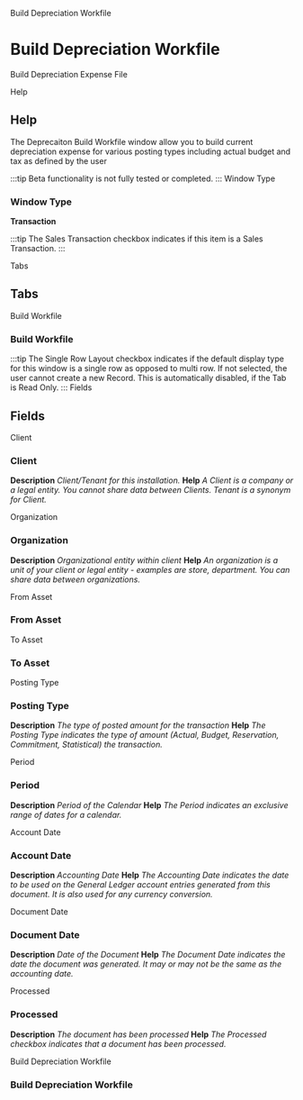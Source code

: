 
Build Depreciation Workfile
# Build Depreciation Workfile


Build Depreciation Expense File

Help
## Help

The Deprecaiton Build Workfile window allow you to build current depreciation expense for various posting types including actual budget and tax as defined by the user

:::tip
Beta functionality is not fully tested or completed.
:::
Window Type
### Window Type

**Transaction**

:::tip
The Sales Transaction checkbox indicates if this item is a Sales Transaction.
:::

Tabs
## Tabs


Build Workfile
### Build Workfile


:::tip
The Single Row Layout checkbox indicates if the default display type for this window is a single row as opposed to multi row.
If not selected, the user cannot create a new Record.  This is automatically disabled, if the Tab is Read Only.
:::
Fields
## Fields


Client
### Client

**Description**
 *Client/Tenant for this installation.*
**Help**
 *A Client is a company or a legal entity. You cannot share data between Clients. Tenant is a synonym for Client.*

Organization
### Organization

**Description**
 *Organizational entity within client*
**Help**
 *An organization is a unit of your client or legal entity - examples are store, department. You can share data between organizations.*

From Asset
### From Asset


To Asset
### To Asset


Posting Type
### Posting Type

**Description**
 *The type of posted amount for the transaction*
**Help**
 *The Posting Type indicates the type of amount (Actual, Budget, Reservation, Commitment, Statistical) the transaction.*

Period
### Period

**Description**
 *Period of the Calendar*
**Help**
 *The Period indicates an exclusive range of dates for a calendar.*

Account Date
### Account Date

**Description**
 *Accounting Date*
**Help**
 *The Accounting Date indicates the date to be used on the General Ledger account entries generated from this document. It is also used for any currency conversion.*

Document Date
### Document Date

**Description**
 *Date of the Document*
**Help**
 *The Document Date indicates the date the document was generated.  It may or may not be the same as the accounting date.*

Processed
### Processed

**Description**
 *The document has been processed*
**Help**
 *The Processed checkbox indicates that a document has been processed.*

Build Depreciation Workfile
### Build Depreciation Workfile

